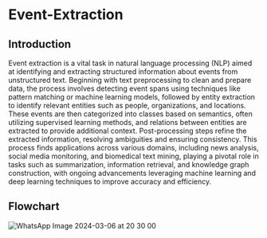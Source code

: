 # Event-Extraction
## Introduction
Event extraction is a vital task in natural language processing (NLP) aimed at identifying and extracting structured information about events from unstructured text. 
Beginning with text preprocessing to clean and prepare data, the process involves detecting event spans using techniques like pattern matching or machine learning models, followed by entity extraction to identify relevant entities such as people, organizations, and locations. 
These events are then categorized into classes based on semantics, often utilizing supervised learning methods, and relations between entities are extracted to provide additional context. 
Post-processing steps refine the extracted information, resolving ambiguities and ensuring consistency. 
This process finds applications across various domains, including news analysis, social media monitoring, and biomedical text mining, playing a pivotal role in tasks such as summarization, information retrieval, and knowledge graph construction, with ongoing advancements leveraging machine learning and deep learning techniques to improve accuracy and efficiency.

## Flowchart
![WhatsApp Image 2024-03-06 at 20 30 00](https://github.com/anujshrivastava1/Event-Extraction---NLP/assets/130818457/adb082ca-6b12-4b61-a9bc-b5e8cd659bc6)


